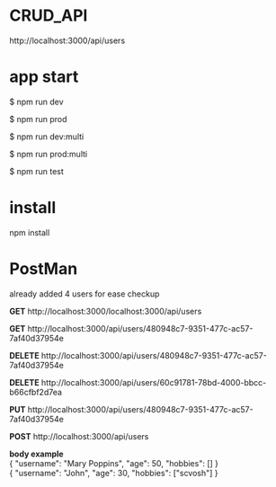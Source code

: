 # CRUD_API

<p>http://localhost:3000/api/users</p>

# app start
<p>$ npm run dev</p>  
<p>$ npm run prod</p>
<p>$ npm run dev:multi</p>
<p>$ npm run prod:multi</p>
<p>$ npm run test</p>

# install
<p>npm install</p>

# PostMan
<p>already added 4 users for ease checkup</p>
<p><b>GET</b> http://localhost:3000/localhost:3000/api/users</b>
<p><b>GET</b> http://localhost:3000/api/users/480948c7-9351-477c-ac57-7af40d37954e</p>
<p><b>DELETE</b> http://localhost:3000/api/users/480948c7-9351-477c-ac57-7af40d37954e</p>
<p><b>DELETE</b> http://localhost:3000/api/users/60c91781-78bd-4000-bbcc-b66cfbf2d7ea</p>
<p><b>PUT</b> http://localhost:3000/api/users/480948c7-9351-477c-ac57-7af40d37954e</p>
<p><b>POST</b> http://localhost:3000/api/users</p>
<p><b>body example</b><br>{
"username": "Mary Poppins",
"age": 50,
"hobbies": []
}<br>{
    "username": "John",
    "age": 30,
    "hobbies": ["scvosh"]
}</p>

